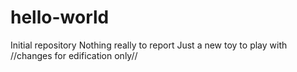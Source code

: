 # hello-world
Initial repository
Nothing really to report
Just a new toy to play with
//changes for edification only//
